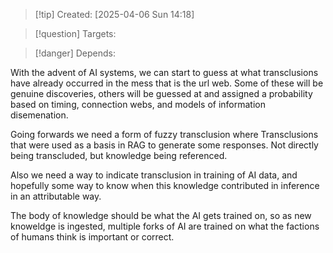 
>[!tip] Created: [2025-04-06 Sun 14:18]

>[!question] Targets: 

>[!danger] Depends: 

With the advent of AI systems, we can start to guess at what transclusions have already occurred in the mess that is the url web.  Some of these will be genuine discoveries, others will be guessed at and assigned a probability based on timing, connection webs, and models of information disemenation.

Going forwards we need a form of fuzzy transclusion where Transclusions that were used as a basis in RAG to generate some responses.  Not directly being transcluded, but knowledge being referenced.

Also we need a way to indicate transclusion in training of AI data, and hopefully some way to know when this knowledge contributed in inference in an attributable way.

The body of knowledge should be what the AI gets trained on, so as new knoweldge is ingested, multiple forks of AI are trained on what the factions of humans think is important or correct.